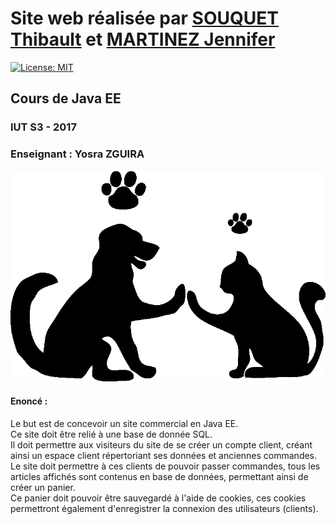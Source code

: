 # Site web réalisée par [SOUQUET Thibault](https://github.com/Falcort) et [MARTINEZ Jennifer](https://github.com/Weissyy)
[![License: MIT](https://img.shields.io/badge/License-MIT-yellow.svg)](https://opensource.org/licenses/MIT)

## Cours de Java EE

### IUT S3 - 2017
### Enseignant : Yosra ZGUIRA

![Logo Animalus](https://github.com/Falcort/DUT-S3-JaveEE/blob/master/web/images/logo.gif)

#### Enoncé :

Le but est de concevoir un site commercial en Java EE.  
Ce site doit être relié à une base de donnée SQL.  
Il doit permettre aux visiteurs du site de se créer un compte client, créant ainsi un espace client répertoriant ses données et anciennes commandes.  
Le site doit permettre à ces clients de pouvoir passer commandes, tous les articles affichés sont contenus en base de données, permettant ainsi de créer un panier.  
Ce panier doit pouvoir être sauvegardé à l'aide de cookies, ces cookies permettront également d'enregistrer la connexion des utilisateurs (clients).
